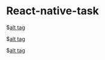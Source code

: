 # React-native-task



$[alt tag](https://github.com/Anshuupadhyay/React-native-task/blob/main/assets/pic3.png)

$[alt tag](https://github.com/Anshuupadhyay/React-native-task/blob/main/assets/pic2.png)

$[alt tag](https://github.com/Anshuupadhyay/React-native-task/blob/main/assets/pic1.png)
